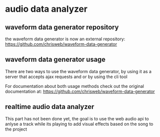 # audio data analyzer

## waveform data generator repository

the waveform data generator is now an external repository: https://github.com/chrisweb/waveform-data-generator

## waveform data generator usage

There are two ways to use the waveform data generator, by using it as a server that accepts ajax requests and or by using the cli tool

For documentation about both usage methods check out the original documentation at: https://github.com/chrisweb/waveform-data-generator

## realtime audio data analyzer

This part has not been done yet, the goal is to use the web audio api to anlyse a track while its playing to add visual effects based on the song to the project